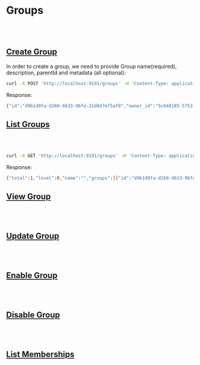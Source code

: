 # Groups
<br></br>

## <ins>Create Group</ins>
In order to create a group, we need to provide Group name(required), description, parentId and metadata (all optional):
```bash
curl -X POST 'http://localhost:9191/groups' -H 'Content-Type: application/json' -H  "Authorization: Bearer $ACCTOK" -d '{"name": "group01"}'
```

Response:
```bash
{"id":"d9b1d9fa-d260-4633-96fe-21d0d7ef5af0","owner_id":"5c648185-5753-4ee9-bab6-93278d7b06b4","name":"group01","level":0,"path":"","created_at":"2023-05-23T14:23:47.414943Z","updated_at":"2023-05-23T14:23:47.414943Z","status":"enabled"}
```

## <ins>List Groups</ins>
<br></br>

```bash
curl -X GET 'http://localhost:9191/groups' -H 'Content-Type: application/json' -H  "Authorization: Bearer $ACCTOK" 
```

Response:
```bash
{"total":1,"level":0,"name":"","groups":[{"id":"d9b1d9fa-d260-4633-96fe-21d0d7ef5af0","owner_id":"5c648185-5753-4ee9-bab6-93278d7b06b4","name":"group01","level":0,"path":"","created_at":"2023-05-23T14:23:47.414943Z","updated_at":"2023-05-23T14:23:47.414943Z","status":"enabled"}]}
```

## <ins>View Group</ins>
<br></br>

## <ins>Update Group</ins>
<br></br>

## <ins>Enable Group</ins>
<br></br>

## <ins>Disable Group</ins>
<br></br>

## <ins>List Memberships</ins>
<br></br>